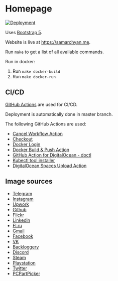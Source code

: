 # Homepage

[![Deployment](https://github.com/desecho/homepage/actions/workflows/deployment.yaml/badge.svg)](https://github.com/desecho/homepage/actions/workflows/deployment.yaml)

Uses [Bootstrap 5](https://getbootstrap.com/).

Website is live at <https://samarchyan.me>.

Run `make` to get a list of all available commands.

Run in docker:

1. Run `make docker-build`
2. Run `make docker-run`

## CI/CD

[GitHub Actions](https://github.com/features/actions) are used for CI/CD.

Deployment is automatically done in master branch.

The following GitHub Actions are used:

* [Cancel Workflow Action](https://github.com/marketplace/actions/cancel-workflow-action)
* [Checkout](https://github.com/marketplace/actions/checkout)
* [Docker Login](https://github.com/marketplace/actions/docker-login)
* [Docker Build & Push Action](https://github.com/marketplace/actions/docker-build-push-action)
* [GitHub Action for DigitalOcean - doctl](https://github.com/marketplace/actions/github-action-for-digitalocean-doctl)
* [Kubectl tool installer](https://github.com/marketplace/actions/kubectl-tool-installer)
* [DigitalOcean Spaces Upload Action](https://github.com/marketplace/actions/digitalocean-spaces-upload-action)

## Image sources

* [Telegram](https://telegram.org/)
* [Instagram](https://en.facebookbrand.com/instagram/assets/instagram)
* [Upwork](https://www.upwork.com/press#media-resources)
* [Github](https://github.com/logos)
* [Flickr](https://help.flickr.com/en_us/brand-guidelines-r1KCpZZvS)
* [Linkedin](https://brand.linkedin.com/downloads)
* [Fl.ru](https://www.fl.ru/)
* [Gmail](https://about.google/brand-resource-center/logos-list/)
* [Facebook](https://en.facebookbrand.com/facebookapp/assets/f-logo?audience=landing)
* [VK](https://vk.com/brand)
* [Backloggery](https://backloggery.com/games)
* [Discord](https://discord.com/branding)
* [Steam](https://partner.steamgames.com/doc/marketing/branding)
* [Playstation](https://www.playstation.com/)
* [Twitter](https://about.twitter.com/en/who-we-are/brand-toolkit)
* [PCPartPicker](https://pcpartpicker.com/)
